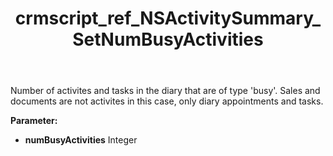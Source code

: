 ﻿---
title: crmscript_ref_NSActivitySummary_SetNumBusyActivities
description: NSActivitySummary.SetNumBusyActivities(Integer numBusyActivities)
intellisense: NSActivitySummary.SetNumBusyActivities
keywords: NSActivitySummary, GetNumBusyActivities
so.topic: reference
---

Number of activites and tasks in the diary that are of type 'busy'. Sales and documents are not activites in this case, only diary appointments and tasks.

**Parameter:** 
 - **numBusyActivities** Integer

